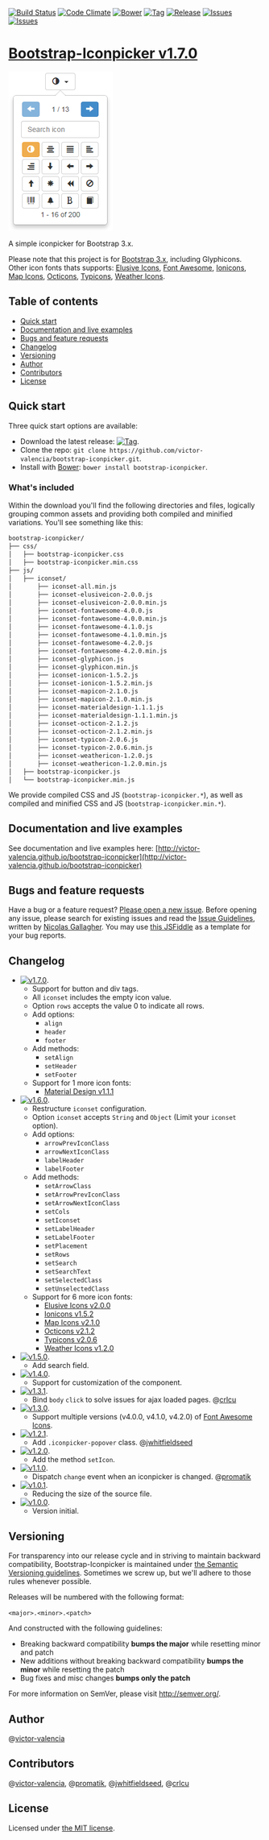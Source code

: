 [![Build Status](https://travis-ci.org/victor-valencia/bootstrap-iconpicker.svg?branch=master)](https://travis-ci.org/victor-valencia/bootstrap-iconpicker)
[![Code Climate](https://codeclimate.com/github/victor-valencia/bootstrap-iconpicker/badges/gpa.svg)](https://codeclimate.com/github/victor-valencia/bootstrap-iconpicker)
[![Bower](http://img.shields.io/bower/v/bootstrap-iconpicker.svg)](http://bower.io/search/?q=bootstrap-iconpicker)
[![Tag](http://img.shields.io/github/tag/victor-valencia/bootstrap-iconpicker.svg)](https://github.com/victor-valencia/bootstrap-iconpicker/tags)
[![Release](http://img.shields.io/github/release/victor-valencia/bootstrap-iconpicker.svg)](https://github.com/victor-valencia/bootstrap-iconpicker/releases)
[![Issues](http://img.shields.io/github/issues/victor-valencia/bootstrap-iconpicker.svg)](https://github.com/victor-valencia/bootstrap-iconpicker/issues?q=is%3Aopen)
[![Issues](http://img.shields.io/badge/license-MIT-red.svg)](https://github.com/victor-valencia/bootstrap-iconpicker/blob/master/LICENSE)

# [Bootstrap-Iconpicker v1.7.0](http://victor-valencia.github.io/bootstrap-iconpicker)
![Iconpicker](bootstrap-iconpicker.png)

A simple iconpicker for Bootstrap 3.x.

Please note that this project is for [Bootstrap 3.x](http://getbootstrap.com/), including Glyphicons.
Other icon fonts thats supports: [Elusive Icons](http://press.codes/downloads/elusive-icons-webfont/), [Font Awesome](http://fontawesome.io/), [Ionicons](http://ionicons.com/), [Map Icons](http://map-icons.com/), [Octicons](https://octicons.github.com/), [Typicons](http://typicons.com), [Weather Icons](http://erikflowers.github.io/weather-icons/).

## Table of contents
- [Quick start](#quick-start)
- [Documentation and live examples](#documentation-and-live-examples)
- [Bugs and feature requests](#bugs-and-feature-requests)
- [Changelog](#changelog)
- [Versioning](#versioning)
- [Author](#author)
- [Contributors](#contributors)
- [License](#license)

## Quick start

Three quick start options are available:

- Download the latest release: [![Tag](http://img.shields.io/github/release/victor-valencia/bootstrap-iconpicker.svg)](https://github.com/victor-valencia/bootstrap-iconpicker/archive/v1.7.0.zip).
- Clone the repo: `git clone https://github.com/victor-valencia/bootstrap-iconpicker.git`.
- Install with [Bower](http://bower.io): `bower install bootstrap-iconpicker`.

### What's included
Within the download you'll find the following directories and files, logically grouping common assets and providing both compiled and minified variations. You'll see something like this:

```
bootstrap-iconpicker/
├── css/
│   ├── bootstrap-iconpicker.css
│   ├── bootstrap-iconpicker.min.css
├── js/
│   ├── iconset/
│       ├── iconset-all.min.js
│       ├── iconset-elusiveicon-2.0.0.js
│       ├── iconset-elusiveicon-2.0.0.min.js
│       ├── iconset-fontawesome-4.0.0.js
│       ├── iconset-fontawesome-4.0.0.min.js
│       ├── iconset-fontawesome-4.1.0.js
│       ├── iconset-fontawesome-4.1.0.min.js
│       ├── iconset-fontawesome-4.2.0.js
│       ├── iconset-fontawesome-4.2.0.min.js
│       ├── iconset-glyphicon.js
│       ├── iconset-glyphicon.min.js
│       ├── iconset-ionicon-1.5.2.js
│       ├── iconset-ionicon-1.5.2.min.js
│       ├── iconset-mapicon-2.1.0.js
│       ├── iconset-mapicon-2.1.0.min.js
│       ├── iconset-materialdesign-1.1.1.js
│       ├── iconset-materialdesign-1.1.1.min.js
│       ├── iconset-octicon-2.1.2.js
│       ├── iconset-octicon-2.1.2.min.js
│       ├── iconset-typicon-2.0.6.js
│       ├── iconset-typicon-2.0.6.min.js
│       ├── iconset-weathericon-1.2.0.js
│       ├── iconset-weathericon-1.2.0.min.js
│   ├── bootstrap-iconpicker.js
│   └── bootstrap-iconpicker.min.js
```

We provide compiled CSS and JS (`bootstrap-iconpicker.*`), as well as compiled and minified CSS and JS (`bootstrap-iconpicker.min.*`).

## Documentation and live examples
See documentation and live examples here: [http://victor-valencia.github.io/bootstrap-iconpicker](http://victor-valencia.github.io/bootstrap-iconpicker)

## Bugs and feature requests
Have a bug or a feature request? [Please open a new issue](https://github.com/victor-valencia/bootstrap-iconpicker/issues). Before opening any issue, please search for existing issues and read the [Issue Guidelines](https://github.com/necolas/issue-guidelines), written by [Nicolas Gallagher](https://github.com/necolas/).
You may use [this JSFiddle](http://jsfiddle.net/victor_valencia/y1q541ar/) as a template for your bug reports.

## Changelog
- [![v1.7.0](http://img.shields.io/badge/zip-v1.7.0-blue.svg)](https://github.com/victor-valencia/bootstrap-iconpicker/archive/v1.7.0.zip).
    - Support for button and div tags.
    - All `iconset` includes the empty icon value.
    - Option `rows` accepts the value 0 to indicate all rows.
    - Add options: 
        - `align`
        - `header`
        - `footer`
    - Add methods: 
        - `setAlign`
        - `setHeader`
        - `setFooter`
    - Support for 1 more icon fonts:
        - [Material Design v1.1.1](http://zavoloklom.github.io/material-design-iconic-font/)
- [![v1.6.0](http://img.shields.io/badge/zip-v1.6.0-blue.svg)](https://github.com/victor-valencia/bootstrap-iconpicker/archive/v1.6.0.zip).
    - Restructure `iconset` configuration.
    - Option `iconset` accepts `String` and `Object` (Limit your `iconset` option).
    - Add options: 
        - `arrowPrevIconClass`
        - `arrowNextIconClass`
        - `labelHeader`
        - `labelFooter`
    - Add methods: 
        - `setArrowClass`
        - `setArrowPrevIconClass`
        - `setArrowNextIconClass`
        - `setCols`
        - `setIconset`
        - `setLabelHeader`
        - `setLabelFooter`
        - `setPlacement`
        - `setRows`
        - `setSearch`
        - `setSearchText`
        - `setSelectedClass`
        - `setUnselectedClass`
    - Support for 6 more icon fonts:
        - [Elusive Icons v2.0.0](http://press.codes/downloads/elusive-icons-webfont/)
        - [Ionicons v1.5.2](http://ionicons.com/)
        - [Map Icons v2.1.0](http://map-icons.com/)
        - [Octicons v2.1.2](https://octicons.github.com/)
        - [Typicons v2.0.6](http://typicons.com)
        - [Weather Icons v1.2.0](http://erikflowers.github.io/weather-icons/)
- [![v1.5.0](http://img.shields.io/badge/zip-v1.5.0-blue.svg)](https://github.com/victor-valencia/bootstrap-iconpicker/archive/v1.5.0.zip).
    - Add search field.
- [![v1.4.0](http://img.shields.io/badge/zip-v1.4.0-blue.svg)](https://github.com/victor-valencia/bootstrap-iconpicker/archive/v1.4.0.zip).
    - Support for customization of the component.
- [![v1.3.1](http://img.shields.io/badge/zip-v1.3.1-blue.svg)](https://github.com/victor-valencia/bootstrap-iconpicker/archive/v1.3.1.zip).
    - Bind `body` `click` to solve issues for ajax loaded pages. @[crlcu](https://github.com/crlcu)
- [![v1.3.0](http://img.shields.io/badge/zip-v1.3.0-blue.svg)](https://github.com/victor-valencia/bootstrap-iconpicker/archive/v1.3.0.zip).
    - Support multiple versions (v4.0.0, v4.1.0, v4.2.0) of [Font Awesome Icons](http://fontawesome.io/).
- [![v1.2.1](http://img.shields.io/badge/zip-v1.2.1-blue.svg)](https://github.com/victor-valencia/bootstrap-iconpicker/archive/v1.2.1.zip).
    - Add `.iconpicker-popover` class. @[jwhitfieldseed](https://github.com/jwhitfieldseed)
- [![v1.2.0](http://img.shields.io/badge/zip-v1.2.0-blue.svg)](https://github.com/victor-valencia/bootstrap-iconpicker/archive/v1.2.0.zip).
    - Add the method `setIcon`.
- [![v1.1.0](http://img.shields.io/badge/zip-v1.1.0-blue.svg)](https://github.com/victor-valencia/bootstrap-iconpicker/archive/v1.1.0.zip).
    - Dispatch `change` event when an iconpicker is changed. @[promatik](https://github.com/promatik)
- [![v1.0.1](http://img.shields.io/badge/zip-v1.0.1-blue.svg)](https://github.com/victor-valencia/bootstrap-iconpicker/archive/v1.0.1.zip).
    - Reducing the size of the source file.
- [![v1.0.0](http://img.shields.io/badge/zip-v1.0.0-blue.svg)](https://github.com/victor-valencia/bootstrap-iconpicker/archive/1.0.0.zip).
    - Version initial.

## Versioning
For transparency into our release cycle and in striving to maintain backward compatibility, Bootstrap-Iconpicker is maintained under [the Semantic Versioning guidelines](http://semver.org/). Sometimes we screw up, but we'll adhere to those rules whenever possible.

Releases will be numbered with the following format:

`<major>.<minor>.<patch>`

And constructed with the following guidelines:

- Breaking backward compatibility **bumps the major** while resetting minor and patch
- New additions without breaking backward compatibility **bumps the minor** while resetting the patch
- Bug fixes and misc changes **bumps only the patch**

For more information on SemVer, please visit <http://semver.org/>.

## Author
@[victor-valencia](https://github.com/victor-valencia)

## Contributors
@[victor-valencia](https://github.com/victor-valencia), @[promatik](https://github.com/promatik), @[jwhitfieldseed](https://github.com/jwhitfieldseed), @[crlcu](https://github.com/crlcu)

## License
Licensed under [the MIT license](LICENSE).